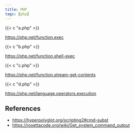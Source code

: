```yaml
---
title: PHP
tags: [php]
---
```


{{< c "a.php" >}}

<https://php.net/function.exec>

{{< c "b.php" >}}

<https://php.net/function.shell-exec>

{{< c "c.php" >}}

<https://php.net/function.stream-get-contents>

{{< c "d.php" >}}

<https://php.net/language.operators.execution>

## References

- <https://hyperpolyglot.org/scripting2#cmd-subst>
- <https://rosettacode.org/wiki/Get_system_command_output>
